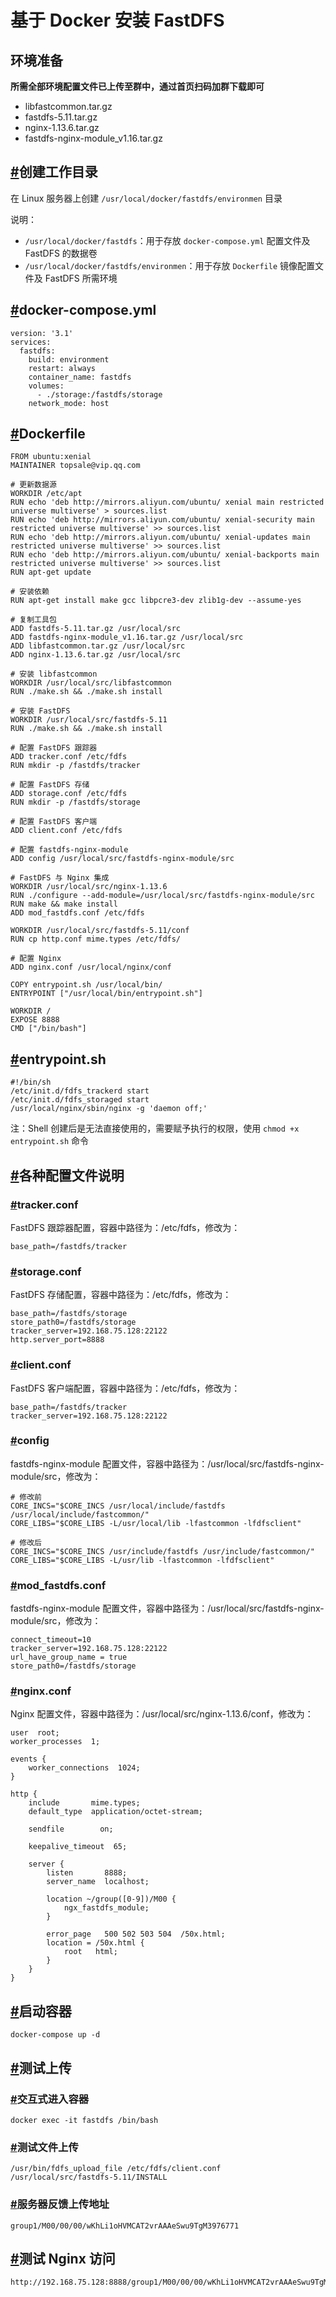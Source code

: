 # 基于 Docker 安装 FastDFS

## 环境准备

**所需全部环境配置文件已上传至群中，通过首页扫码加群下载即可**

- libfastcommon.tar.gz
- fastdfs-5.11.tar.gz
- nginx-1.13.6.tar.gz
- fastdfs-nginx-module_v1.16.tar.gz

## [#](https://www.funtl.com/zh/apache-dubbo-codeing/FastDFS-安装.html#创建工作目录)创建工作目录

在 Linux 服务器上创建 `/usr/local/docker/fastdfs/environmen` 目录

说明：

- `/usr/local/docker/fastdfs`：用于存放 `docker-compose.yml` 配置文件及 FastDFS 的数据卷
- `/usr/local/docker/fastdfs/environmen`：用于存放 `Dockerfile` 镜像配置文件及 FastDFS 所需环境

## [#](https://www.funtl.com/zh/apache-dubbo-codeing/FastDFS-安装.html#docker-compose-yml)docker-compose.yml

```text
version: '3.1'
services:
  fastdfs:
    build: environment
    restart: always
    container_name: fastdfs
    volumes:
      - ./storage:/fastdfs/storage
    network_mode: host
```

## [#](https://www.funtl.com/zh/apache-dubbo-codeing/FastDFS-安装.html#dockerfile)Dockerfile

```text
FROM ubuntu:xenial
MAINTAINER topsale@vip.qq.com

# 更新数据源
WORKDIR /etc/apt
RUN echo 'deb http://mirrors.aliyun.com/ubuntu/ xenial main restricted universe multiverse' > sources.list
RUN echo 'deb http://mirrors.aliyun.com/ubuntu/ xenial-security main restricted universe multiverse' >> sources.list
RUN echo 'deb http://mirrors.aliyun.com/ubuntu/ xenial-updates main restricted universe multiverse' >> sources.list
RUN echo 'deb http://mirrors.aliyun.com/ubuntu/ xenial-backports main restricted universe multiverse' >> sources.list
RUN apt-get update

# 安装依赖
RUN apt-get install make gcc libpcre3-dev zlib1g-dev --assume-yes

# 复制工具包
ADD fastdfs-5.11.tar.gz /usr/local/src
ADD fastdfs-nginx-module_v1.16.tar.gz /usr/local/src
ADD libfastcommon.tar.gz /usr/local/src
ADD nginx-1.13.6.tar.gz /usr/local/src

# 安装 libfastcommon
WORKDIR /usr/local/src/libfastcommon
RUN ./make.sh && ./make.sh install

# 安装 FastDFS
WORKDIR /usr/local/src/fastdfs-5.11
RUN ./make.sh && ./make.sh install

# 配置 FastDFS 跟踪器
ADD tracker.conf /etc/fdfs
RUN mkdir -p /fastdfs/tracker

# 配置 FastDFS 存储
ADD storage.conf /etc/fdfs
RUN mkdir -p /fastdfs/storage

# 配置 FastDFS 客户端
ADD client.conf /etc/fdfs

# 配置 fastdfs-nginx-module
ADD config /usr/local/src/fastdfs-nginx-module/src

# FastDFS 与 Nginx 集成
WORKDIR /usr/local/src/nginx-1.13.6
RUN ./configure --add-module=/usr/local/src/fastdfs-nginx-module/src
RUN make && make install
ADD mod_fastdfs.conf /etc/fdfs

WORKDIR /usr/local/src/fastdfs-5.11/conf
RUN cp http.conf mime.types /etc/fdfs/

# 配置 Nginx
ADD nginx.conf /usr/local/nginx/conf

COPY entrypoint.sh /usr/local/bin/
ENTRYPOINT ["/usr/local/bin/entrypoint.sh"]

WORKDIR /
EXPOSE 8888
CMD ["/bin/bash"]
```

## [#](https://www.funtl.com/zh/apache-dubbo-codeing/FastDFS-安装.html#entrypoint-sh)entrypoint.sh

```text
#!/bin/sh
/etc/init.d/fdfs_trackerd start
/etc/init.d/fdfs_storaged start
/usr/local/nginx/sbin/nginx -g 'daemon off;'
```

注：Shell 创建后是无法直接使用的，需要赋予执行的权限，使用 `chmod +x entrypoint.sh` 命令

## [#](https://www.funtl.com/zh/apache-dubbo-codeing/FastDFS-安装.html#各种配置文件说明)各种配置文件说明

### [#](https://www.funtl.com/zh/apache-dubbo-codeing/FastDFS-安装.html#tracker-conf)tracker.conf

FastDFS 跟踪器配置，容器中路径为：/etc/fdfs，修改为：

```text
base_path=/fastdfs/tracker
```

### [#](https://www.funtl.com/zh/apache-dubbo-codeing/FastDFS-安装.html#storage-conf)storage.conf

FastDFS 存储配置，容器中路径为：/etc/fdfs，修改为：

```text
base_path=/fastdfs/storage
store_path0=/fastdfs/storage
tracker_server=192.168.75.128:22122
http.server_port=8888
```

### [#](https://www.funtl.com/zh/apache-dubbo-codeing/FastDFS-安装.html#client-conf)client.conf

FastDFS 客户端配置，容器中路径为：/etc/fdfs，修改为：

```text
base_path=/fastdfs/tracker
tracker_server=192.168.75.128:22122
```

### [#](https://www.funtl.com/zh/apache-dubbo-codeing/FastDFS-安装.html#config)config

fastdfs-nginx-module 配置文件，容器中路径为：/usr/local/src/fastdfs-nginx-module/src，修改为：

```text
# 修改前
CORE_INCS="$CORE_INCS /usr/local/include/fastdfs /usr/local/include/fastcommon/"
CORE_LIBS="$CORE_LIBS -L/usr/local/lib -lfastcommon -lfdfsclient"

# 修改后
CORE_INCS="$CORE_INCS /usr/include/fastdfs /usr/include/fastcommon/"
CORE_LIBS="$CORE_LIBS -L/usr/lib -lfastcommon -lfdfsclient"
```

### [#](https://www.funtl.com/zh/apache-dubbo-codeing/FastDFS-安装.html#mod-fastdfs-conf)mod_fastdfs.conf

fastdfs-nginx-module 配置文件，容器中路径为：/usr/local/src/fastdfs-nginx-module/src，修改为：

```text
connect_timeout=10
tracker_server=192.168.75.128:22122
url_have_group_name = true
store_path0=/fastdfs/storage
```

### [#](https://www.funtl.com/zh/apache-dubbo-codeing/FastDFS-安装.html#nginx-conf)nginx.conf

Nginx 配置文件，容器中路径为：/usr/local/src/nginx-1.13.6/conf，修改为：

```text
user  root;
worker_processes  1;

events {
    worker_connections  1024;
}

http {
    include       mime.types;
    default_type  application/octet-stream;

    sendfile        on;

    keepalive_timeout  65;

    server {
        listen       8888;
        server_name  localhost;

        location ~/group([0-9])/M00 {
            ngx_fastdfs_module;
        }

        error_page   500 502 503 504  /50x.html;
        location = /50x.html {
            root   html;
        }
    }
}

```

## [#](https://www.funtl.com/zh/apache-dubbo-codeing/FastDFS-安装.html#启动容器)启动容器

```text
docker-compose up -d
```



## [#](https://www.funtl.com/zh/apache-dubbo-codeing/FastDFS-安装.html#测试上传)测试上传

### [#](https://www.funtl.com/zh/apache-dubbo-codeing/FastDFS-安装.html#交互式进入容器)交互式进入容器

```text
docker exec -it fastdfs /bin/bash
```



### [#](https://www.funtl.com/zh/apache-dubbo-codeing/FastDFS-安装.html#测试文件上传)测试文件上传

```text
/usr/bin/fdfs_upload_file /etc/fdfs/client.conf /usr/local/src/fastdfs-5.11/INSTALL
```



### [#](https://www.funtl.com/zh/apache-dubbo-codeing/FastDFS-安装.html#服务器反馈上传地址)服务器反馈上传地址

```text
group1/M00/00/00/wKhLi1oHVMCAT2vrAAAeSwu9TgM3976771
```



## [#](https://www.funtl.com/zh/apache-dubbo-codeing/FastDFS-安装.html#测试-nginx-访问)测试 Nginx 访问

```text
http://192.168.75.128:8888/group1/M00/00/00/wKhLi1oHVMCAT2vrAAAeSwu9TgM3976771
```
